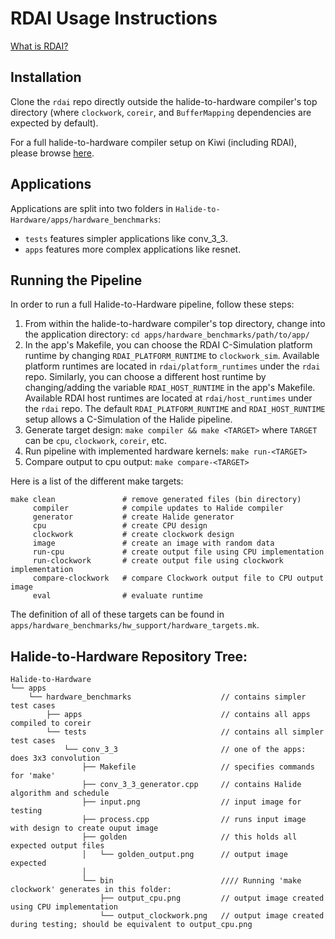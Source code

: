 # RDAI Usage Instructions
[What is RDAI?](https://github.com/thenextged/rdai/blob/master/README.md)

## Installation
Clone the `rdai` repo directly outside the halide-to-hardware compiler's top directory (where `clockwork`, `coreir`, and `BufferMapping` dependencies are expected by default).

For a full halide-to-hardware compiler setup on Kiwi (including RDAI), please browse [here](https://github.com/thenextged/rdai/blob/master/INSTALL.md).

## Applications
Applications are split into two folders in `Halide-to-Hardware/apps/hardware_benchmarks`:
- `tests` features simpler applications like conv_3_3.
- `apps` features more complex applications like resnet.

## Running the Pipeline
In order to run a full Halide-to-Hardware pipeline, follow these steps:
1. From within the halide-to-hardware compiler's top directory, change into the application directory: `cd apps/hardware_benchmarks/path/to/app/`
2. In the app's Makefile, you can choose the RDAI C-Simulation platform runtime by changing `RDAI_PLATFORM_RUNTIME` to `clockwork_sim`. Available platform runtimes are located in `rdai/platform_runtimes` under the `rdai` repo. Similarly, you can choose a different host runtime by changing/adding the variable `RDAI_HOST_RUNTIME` in the app's Makefile. Available RDAI host runtimes are located at `rdai/host_runtimes` under the `rdai` repo. The default `RDAI_PLATFORM_RUNTIME` and `RDAI_HOST_RUNTIME` setup allows a C-Simulation of the Halide pipeline.
3. Generate target design: `make compiler && make <TARGET>` where `TARGET` can be `cpu`, `clockwork`, `coreir`, etc.
4. Run pipeline with implemented hardware kernels: `make run-<TARGET>`
5. Compare output to cpu output: `make compare-<TARGET>`

Here is a list of the different make targets:
<pre><code>make clean               # remove generated files (bin directory)
     compiler            # compile updates to Halide compiler
     generator           # create Halide generator
     cpu                 # create CPU design
     clockwork           # create clockwork design
     image               # create an image with random data
     run-cpu             # create output file using CPU implementation
     run-clockwork       # create output file using clockwork implementation
     compare-clockwork   # compare Clockwork output file to CPU output image
     eval                # evaluate runtime </code></pre>

The definition of all of these targets can be found in `apps/hardware_benchmarks/hw_support/hardware_targets.mk`.

## Halide-to-Hardware Repository Tree:
<pre><code>Halide-to-Hardware
└── apps
    └── hardware_benchmarks                    // contains simpler test cases
        ├── apps                               // contains all apps compiled to coreir
        └── tests                              // contains all simpler test cases
            └── conv_3_3                       // one of the apps: does 3x3 convolution
                ├── Makefile                   // specifies commands for 'make'
                ├── conv_3_3_generator.cpp     // contains Halide algorithm and schedule
                ├── input.png                  // input image for testing
                ├── process.cpp                // runs input image with design to create ouput image
                ├── golden                     // this holds all expected output files
                │   └── golden_output.png      // output image expected
                │
                └── bin                        //// Running 'make clockwork' generates in this folder:
                    ├── output_cpu.png         // output image created using CPU implementation
                    └── output_clockwork.png   // output image created during testing; should be equivalent to output_cpu.png</code></pre>
